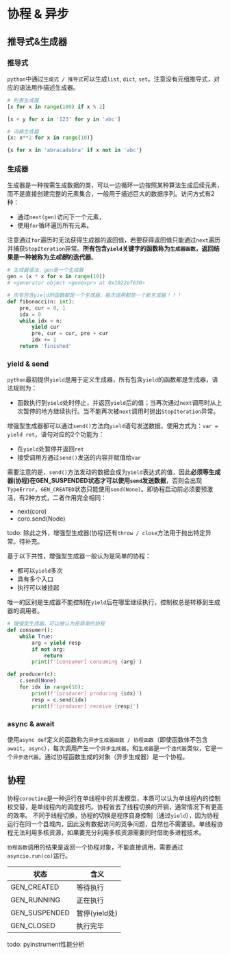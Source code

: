 # 协程 & 异步

## 推导式&生成器

### 推导式
`python`中通过`生成式 / 推导式`可以生成`list`, `dict`, `set`。注意没有元组推导式，对应的语法用作描述生成器。
```python
# 列表生成器
[x for x in range(100) if x % 2]

[x + y for x in '123' for y in 'abc']

# 词典生成器
{x: x**2 for x in range(10)}

{x for x in 'abracadabra' if x not in 'abc'}
```

### 生成器
生成器是一种按需生成数据的类，可以一边循环一边按照某种算法生成后续元素，而不是直接创建完整的元素集合，一般用于描述巨大的数据序列。访问方式有2种：
- 通过`next(gen)`访问下一个元素，
- 使用`for`循环遍历所有元素。

注意通过`for`遍历时无法获得生成器的返回值，若要获得返回值只能通过`next`遍历并捕获`StopIteration`异常。**所有包含`yield`关键字的函数称为`生成器函数`，返回结果是一种被称为*生成器*的迭代器**。
```python
# 生成器语法，gen是一个生成器
gen = (x * x for x in range(10))
# <generator object <genexpr> at 0x1022ef630>

# 所有包含yield的函数都是一个生成器，每次调用都是一个新生成器！！！
def fibonacci(n: int):
    pre, cur = 0, 1
    idx = 0
    while idx < n:
        yield cur
        pre, cur = cur, pre + cur
        idx += 1
    return 'finished'
```

### yield & send
`python`最初提供`yield`是用于定义生成器，所有包含`yield`的函数都是生成器，语法规则为：
- 函数执行到`yield`处时停止，并返回`yield`后的值；当再次通过`next`调用时从上次暂停的地方继续执行。当不能再次被`next`调用时抛出`StopIteration`异常。

增强型生成器都可以通过`send()`方法向`yield`语句发送数据，使用方式为：`var = yield ret`，语句对应的2个功能为：
- 在`yield`处暂停并返回`ret`
- 接受调用方通过`send()`发送的内容并赋值给`var`

需要注意的是，`send()`方法发动的数据会成为`yield`表达式的值，因此**必须等生成器(协程)在GEN_SUSPENDED状态才可以使用`send`发送数据**，否则会出现`TypeError`，`GEN_CREATED`状态只能使用`send(None)`。即协程启动前必须要预激活，有2种方式，二者作用完全相同：
- next(coro)
- coro.send(Node)

todo: 除此之外，增强型生成器(协程)还有`throw / close`方法用于抛出特定异常。待补充。


基于以下共性，增强型生成器一般认为是简单的协程：
- 都可以`yield`多次
- 具有多个入口
- 执行可以被挂起

唯一的区别是生成器不能控制在`yield`后在哪里继续执行，控制权总是转移到生成器的调用者。

```python
# 增强型生成器，可以被认为是简单的协程
def consumer():
    while True:
        arg = yield resp
        if not arg:
            return
        print(f'[consumer] consuming {arg}')

def producer(c):
    c.send(None)
    for idx in range(10):
        print(f'[producer] producing {idx}')
        resp = c.send(idx)
        print(f'[producer] receive {resp}')
```

### async & await
使用`async def`定义的函数称为`异步生成器函数 / 协程函数`（即使函数体不包含`await, async`），每次调用产生一个`异步生成器`，和`生成器`是一个`迭代器`类似，它是一个`异步迭代器`。通过协程函数生成的对象（异步生成器）是一个协程。

## 协程
协程`coroutine`是一种运行在单线程中的并发模型，本质可以认为单线程内的控制权交替，是单线程内的调度技巧。协程省去了线程切换的开销，通常情况下有更高的效率。
不同于线程切换，协程的切换是程序自身控制（通过`yield`），因为协程运行在同一个县城内，因此没有数据访问的竞争问题，自然也不需要锁。单线程协程无法利用多核资源，如果要充分利用多核资源需要同时借助多进程技术。

`协程函数`调用的结果是返回一个协程对象，不能直接调用，需要通过`asyncio.run(co)`运行。


| 状态 | 含义 |
|---|---|
| GEN_CREATED | 等待执行 |
| GEN_RUNNING | 正在执行 |
| GEN_SUSPENDED | 暂停(yield处) |
| GEN_CLOSED | 执行完毕 |





todo: pyinstrument性能分析



